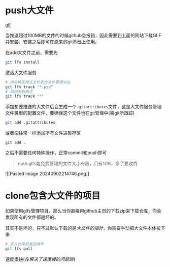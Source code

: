 # push大文件

[glf](https://git-lfs.com/)


当推送超过100MB的文件的时候github会报错，因此需要到上面的网站下载GLF并安装，安装之后即可在原来的git基础上使用。

在add大文件之前，需要先

```bash
git lfs install
```

激活大文件服务
```bash
# 添加特定格式文件到大文件管理中去
git lfs track "*.psd"
# 添加所有格式
git lfs track "*"
```

添加想要推送的大文件后会生成一个`.gitattributes`文件，这是大文件服务管理文件类型的配置文件，要确保这个文件也在git管理中(被git所跟踪)
```bash
git add .gitattributes
```

或者像往常一样添加所有文件进暂存区
```
git add .
```

之后不需要任何特殊操作，正常commit和push即可

> note:glfs能免费管理的文件大小有限，只有1GB，多了要收费

![[Pasted image 20240902214746.png]]

# clone包含大文件的项目

如果使用glfs管理项目，那么当你直接用github主页的下载zip来下载仓库，你会发现所有的文件都是坏的。

其实不是坏的，只不过默认下载的是*大文件的指针*，你需要手动把大文件本体拉下来

```bash
# 进入仓库目录后操作
git lfs pull
```


速度很快(*在解决了速度慢的问题后*)